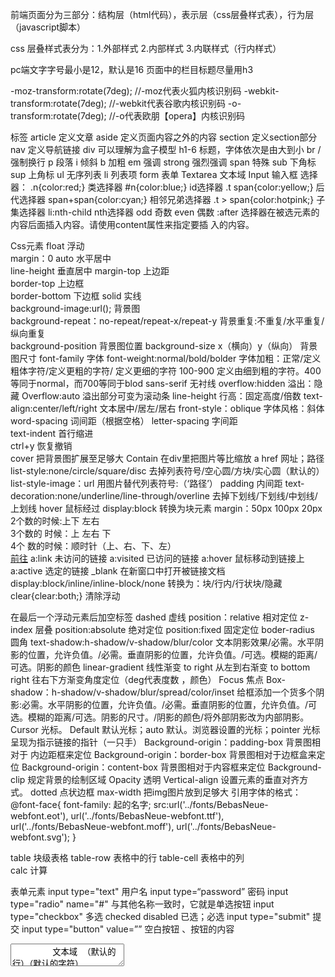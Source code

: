 前端页面分为三部分：结构层（html代码），表示层（css层叠样式表），行为层
（javascript脚本）

css 层叠样式表分为：1.外部样式 2.内部样式 3.内联样式（行内样式）

pc端文字字号最小是12，默认是16
页面中的栏目标题尽量用h3

-moz-transform:rotate(7deg);             //-moz代表火狐内核识别码
-webkit-transform:rotate(7deg);         //-webkit代表谷歌内核识别码
-o-transform:rotate(7deg);               //-o代表欧朋【opera】内核识别码

标签
article      定义文章 
aside        定义页面内容之外的内容 
section      定义section部分  
nav          定义导航链接 
div          可以理解为盒子模型
h1-6         标题，字体依次是由大到小
br /         强制换行
p            段落
i            倾斜
b            加粗
em           强调
strong       强烈强调
span         特殊
sub          下角标
sup          上角标
ul           无序列表
li	   		列表项
form			表单
Textarea		文本域
Input		输入框
选择器：
.n{color:red;}										类选择器
#n{color:blue;}									 id选择器
.t span{color:yellow;}  								后代选择器
span+span{color:cyan;}  							相邻兄弟选择器
.t > span{color:hotpink;} 								子集选择器
li:nth-child										nth选择器
odd     								 		奇数
even     										偶数
:after   			选择器在被选元素的内容后面插入内容。请使用content属性来指定要插
入的内容。 
	
	
						
 Css元素
float                     						浮动   
margin：0 auto            						水平居中  
line-height               							垂直居中
margin-top                						上边距  
border-top    									上边框     
border-bottom									下边框 
solid                     						实线    
background-image:url();   							背景图   
background-repeat：no-repeat/repeat-x/repeat-y	   背景重复:不重复/水平重复/纵向重复  
background-position 								背景图位置
background-size x（横向）y（纵向）					背景图尺寸
font-family                						字体
font-weight:normal/bold/bolder 			字体加粗：正常/定义粗体字符/定义更粗的字符/	定义更细的字符 100-900 定义由细到粗的字符。400等同于normal，而700等同于blod
sans-serif                							无衬线
overflow:hidden            						溢出：隐藏
Overflow:auto 									溢出部分可变为滚动条
line-height                						行高：固定高度/倍数
text-align:center/left/right          					文本居中/居左/居右
front-style：oblique                  				字体风格：斜体
word-spacing                						词间距（根据空格）
letter-spacing              						字间距    
text-indent                 						首行缩进    
ctrl+y                      						恢复撤销   
cover                       						把背景图扩展至足够大
Contain											在div里把图片等比缩放
a href                      						网址；路径
list-style:none/circle/square/disc            去掉列表符号/空心圆/方块/实心圆（默认的）
list-style-image：url             					用图片替代列表符号:（‘路径’）
padding                     						内间距
text-decoration:none/underline/line-through/overline    去掉下划线/下划线/中划线/上划线                  hover                       						鼠标经过
display:block               						转换为块元素
margin：50px 100px 20px     						2个数的时候:上下 左右  
3个数的	时候：上 左右 下  
4个	数的时候：顺时针（上、右、下、左）  
<a href="网址" target="blank">前往</a>
a:link                       						未访问的链接
a:visited                     						已访问的链接
a:hover                       					鼠标移动到链接上
a:active                      					选定的链接
_blank                        					在新窗口中打开被链接文档
display:block/inline/inline-block/none      			转换为：块/行内/行状块/隐藏
clear{clear:both;}           						清除浮动
<div class="clear"></div>     						在最后一个浮动元素后加空标签
dashed                        					虚线
position：relative   		 						相对定位
z-index       			 						层叠
position:absolute       	 						绝对定位
position:fixed                 	 				固定定位
boder-radius                     					圆角
text-shadow:h-shadow/v-shadow/blur/color			文本阴影效果/必需。水平阴影的位置，允许负值。/必需。垂直阴影的位置，允许负值。/可选。模糊的距离/可选。阴影的颜色
linear-gradient  线性渐变  to right 从左到右渐变  to bottom right   往右下方渐变角度定位（deg代表度数 ，颜色）
Focus											焦点
Box-shadow：h-shadow/v-shadow/blur/spread/color/inset							
给框添加一个货多个阴影:必需。水平阴影的位置，允许负值。/必需。垂直阴影的位置，允许负值。/可选。模糊的距离/可选。阴影的尺寸。/阴影的颜色/将外部阴影改为内部阴影。
Cursor     光标。    Default  默认光标；auto  默认。浏览器设置的光标；pointer 光标		呈现为指示链接的指针（一只手）
Background-origin：padding-box         背景图相对于	内边距框来定位
Background-origin：border-box 			背景图相对于边框盒来定位
Background-origin：content-box          背景图相对于内容框来定位
Background-clip						规定背景的绘制区域
Opacity								透明
Vertical-align                  设置元素的垂直对齐方式。
dotted							点状边框
max-width						把img图片放到足够大
引用字体的格式：
@font-face{
			font-family: 起的名字;
			src:url('../fonts/BebasNeue-webfont.eot'),
				url('../fonts/BebasNeue-webfont.ttf'),
				url('../fonts/BebasNeue-webfont.moff'),
				url('../fonts/BebasNeue-webfont.svg');
		}

table							块级表格
table-row							表格中的行
table-cell							表格中的列	
calc								计算



表单元素
input type="text"        	 		用户名
input type=“password” 	 		密码
input type="radio" name="#"     	与其他名称一致时，它就是单选按钮
input type="checkbox"            	多选
checked disabled                 	已选；必选
input type="submit"              	提交
input type="button"	value=””	 		空白按钮 、按钮的内容
<Textarea rows=""  cols="" >		文本域 （默认的行）（默认的字符）
select name="" id=""             	表单中的下拉菜单
	<option>   <option/>     		表单中的下拉菜单项

<label for=”名字”>
input type=“名字” id=“起的名字”
</label>									在 label 元素内点击文本，就会触发此控件。
input outline					轮廓，边框






块元素：（1 块级元素各占一行，是垂直方向布局的。  2 高度，行高以及外边距和内边距
都可控制；  3 默认宽度始终是与浏览器宽度一样，与内容无关。 4 它可以容纳内联元素
和其他块元素）

行内元素：（1 行内元素会再一条直线上，是在同一水平线布局的。2 高，行高及外边距和
内边距部分可改变； 3 宽度只与内容有关； 4 行内元素只能容纳文本或者其他行内元素）






快捷键
Alt+shift+2				同时打开两个窗口




2D
transfrom				向2D或3D转换
translate					位移
rotate					旋转。允许负值，元素将逆时针旋转
scale					缩放
skew					元素翻转给定的角度
matrix					矩阵
transition					过渡属性的简写
transition-property			规定过渡的css属性名称
transition-duration			过渡效果花费的时间
transition-timing-function	过渡效果的时间曲线
transition-delay			过渡效果何时开始
linear					以相同速度开始至结束的过渡效果
ease						慢速开始，然后变快，，然后慢速结束的过渡效果
ease-in					以慢速开始的过渡效果
ease-out					以慢速结束的过渡效果
ease-in-out				以慢速开始和结束的过渡效果

animation				所有动画属性的简写
animation-name			规定@keyframes动画的名称
animation-duration			规定动画完成一个周期所花费的秒或毫秒
animation-timing-function	规定动画的速度曲线
animation-delay			规定动画何时开始
animation-iteration-count	规定动画被播放的次数
animation-iteration-count：infinite	规定动画应该无限次播放
animation-direction		规定动画是否在下一周期逆向播放
animation-direction:alternate		规定动画应该反向播放
animation-play-state		规定动画是否正在运行或暂停
animation-fill-mode		规定对象动画时间之外的状态
animation-fill-mode:forwards			当动画完成后，保持最后一个属性值（在最后一个									关键帧中定义）

响应式
目标元素÷上下文元素（父级）=百分比
媒体查询：@media screen and (min-width: 768px) and (max-width: 968px){
			body{background-color:red;}
		}
兼容
CSS hack主要有三种：IE条件注释法、选择器前缀法、CSS属性前缀法。
（lt 是小于，！是不等与 ，gt是大于，lte是小于等于，gte是不小于）

IE条件注释法
 例：<!--[if IE 8]>
<p>Welcome to Internet Explorer 8.</p>
<![endif]-->
注意：ie10及以上注释法失效。

CSS属性前缀法
body{
	background:red;
	background:blue\0/;	ie8专属HACK
	background:blue\9;		IE6/IE7/IE8/IE9/IE10都生效
	background:blue\0;		ie8及以上
	background:blue\9\0;	ie9  ie10
	_background:blue;		ie6
	*background:blue;		ie6&7
｝
!important		提升优先级（只在IE6里面管用）



选择器前缀法
*html 														*前缀只对IE6生效
*+html 													*+前缀只对IE7生效
@media screen\9{...}										只对IE6/7生效
@media \0screen {body { background: red; }}				只对IE8有效
@media \0screen\,screen\9{body { background: blue; }}		只对IE6/7/8有效
@media screen\0 {body { background: green; }} 				只对IE8/9/10有效
@media screen and (min-width:0\0) {body { background: gray; }} 只对IE9/10有效
@media screen and (-ms-high-contrast: active), (-ms-high-contrast: none) {body      { background: orange; }} 								只对IE10 IE11有效等等

H5标签ie8 不识别问题
1.css：article,aside,dialog,footer,header,section,footer,nav,figure,menu{display:block;}
2.Head下面添加：
<!--[if lt IE 9]> 
<script> 
   (function() {
     if (! 
     /*@cc_on!@*/
     0) return;
     var e = "abbr, article, aside, audio, canvas, datalist, details, dialog, eventsource, figure, footer, header, hgroup, mark, menu, meter, nav, output, progress, section, time, video".split(', ');
     var i= e.length;
     while (i--){
         document.createElement(e[i])
     } 
})() 
</script>
<![endif]-->
IE6bug汇总
双边距：一个div盒子如果设置了margin，并且该div设置了float浮动，那么在IE6下便会产生双边距问题：如果设置 float:left 那么左边距会是原来margin的两倍；如果是float:right，那么右边距会是原来margin的两倍。      解决办法：_display: inline 
3像素：3像素bug是IE6的一个著名的bug，当浮动元素与非浮动元素相邻时，这个3像素的Bug就会	出现。 在浮动元素上加上_margin-right:-3px;
微型高度这个BUG的产生原因很简单，IE不允许元件的高度小于字体的高度，所以，下面的fix是设置上字体大小。解决方案一{font-size:0px;} 解决方案二{overflow:hidden;}(最佳)
绝对定位：在IE6下面 position:absolute的绝对定位层前面紧邻的那个层如果有用到“float” css浮动属性会导致这个绝对定位层无法显示解决办法就是在这个绝对定位浮动层前面插入一个清除浮动的层（或者空div）
Png透明：img和background都有不同的解决办法但是不能同时兼容因此引入一个js来解决，
!–[if IE 6]><script type=”text/javascript” src=”js/DD_belatedPNG_0.0.8a-min01.js”></script>
	<script type=”text/javascript”>
	DD_belatedPNG.fix(‘选择器名称  , 应用类型（属性名称或者是元素名称）’);
	</script>
	<![endif]–>
IE6不识别最大最小宽高的问题。
max-width:1000px; 
_width:expression((document.documentElement.clientWidth||document.body.clientWidth)<1000?"1000px":""); 
overflow:hidden; 

min-width:1000px; 
	_width:expression((document.documentElement.clientWidth||document.body.clientWidth)>1000?"1	000px":""); 

max-width:620px; 
	min-width:1px; 
	_width:expression(this.scrollWidth > 620 ? "620px":(this.scrollWidth < 1? "1px":"auto")); 

max-height:1000px; 
	_height:expression((document.documentElement.clientHeight||document.body.clientHeight)<1000?"	1000px":""); 
	overflow:hidden; 

min-height:1000px; 
	_height:expression((document.documentElement.clientHeight||document.body.clientHeight)>1000?"	1000px":""); 

Max-Height:620px; 
	Min-Height:40px; 
	_height:expression(this.scrollHeight > 620 ? "620px":(this.scrollHeight < 40 ? "40px":"auto")); 


360浏览器
<meta name="renderer" content="webkit">
<meta http-equiv="X-UA-Compatible" content="IE=edge,chrome=1">
<!-- E=edge：保持使用最高级别模式显示内容；

chrome=1：谷歌的外挂插件Google Chrome Frame（谷歌内嵌浏览器框架GCF），使用IE浏览网页时实际上是使用Chrome浏览器内核渲染，最低支持IE6，但前提是客户端已经安装GCF。 -->



Chrome谷歌浏览器下不支持css字体小于12px的解决办法
-webkit-transform : scale() 
@media screen and (-webkit-min-device-pixel-ratio:0) {   }chrome /safari
 @media screen and (-moz-images-in-menus:0) {   }ff   或者css后缀！important
@media all and (min-width: 0px){  \0}opera



移动端兼容
1	fixed元素无法点击 
场景：父元素设置position: fixed;
子元素设置position: absolute;
此时，如果父元素/子元素还设置了overflow: hidden 则出现“父元素遮挡该子元素“的bug。
视觉(view)层并没有出现遮挡，只是无法触发绑定在该子元素上的事件。可理解为：「看到点不到」。
补充： 页面往下滚动，触发position: fixed;的特性时，才会出现这个bug，在最顶不会出现。
解决办法： 把父元素和子元素的overflow: hidden去掉。
2	场景：<video>标签的父元素(祖辈元素)设置transform样式后，<video>标签会脱离文档流。
解决方案：不使用transform属性。translate用top、margin等属性替代。<video>总是在前
3	textarea这个标签，具有默认样式
-webkit-appearance: none;? ?通过这个属性可以取消；
4	拨打手机直接如下
<a href="tel:15677776767">点击拨打15677776767</a>
     <a href="tel:4008106999,1034">400-810-6999 转 1034</a>
5	圆角bug/：某些Android手机圆角失效
background-clip: padding-box;
6	通过transform进行skew变形，rotate旋转会造成出现锯齿现象
-webkit-transform: rotate(-4deg) skew(10deg) translateZ(0);
	transform: rotate(-4deg) skew(10deg) translateZ(0);
	outline: 1px solid rgba(255,255,255,0)
7	个人建议有些动画用transition来做尽量不要用animation(常用循环动画)
必要时还要打开其渲染3d功能。在全局样式中进行设置如下样式：
-webkit-transform-style:preserve-3d;
-webkit-backface-visibility:hidden;
-webkit-transform:translate3d(0,0,0)




jQuery
jQuery使用
1.下载  min.js（压缩版）     .js非压缩版
2.引入到html文件，使用script（src属性，写路径）标签，位置：body内部最后边
例：<script src=””></script>
3.使用  在script标签中使用，但这个标签和引入标签不相同
例：<script>
		$(".button").click(function(){
			$(".wrap").css("background-color","blue")
		})
	</script>


js代码：严格区分大小写  非js语法要用“”或‘’包裹（字符串）
选择器 xxx：first 选择所有xxx中的第一个
选择器 xxx：last 选择所有xxx中的最后一个
选择器 xxx：eq（数值n） 选择所有xxx中下标为n的那个

.css()		改变样式
.attr()		改变属性
阻止a链接跳转：在事件最后面写return false
$(this)		触发事件的这个元素
event		事件对象
event.preventDefault()并且在function加（event）				阻止事件默认跳转
event.pageX		event.pageY			鼠标距离浏览器窗口的偏移位置 		


检测代码的方式：
Alert			弹出事件提醒
Console.log（）	控制台输出

快捷键：ctrl+shift+D  快速复制光标前的这一行代码
ctrl+shift+上下键    交换上下行位置

变量	存储值的容器
1.声明	  var 名（驼峰命名 第二个首字母大写）
2.存储	 用赋值操作 变量=值
3.使用  直接用变量名 不用加引号

.parent()			查找父级
xx.index()			获取xx的索引值
xx.siblings()		查找xx的其他兄弟元素
xx.find()		查找后代
xx.parents()				查找祖先
xx.children()				查找子级
.next()					同级的下一个兄弟
.width()	.height()			获取或设置宽高
注：括号里都可以加选择器
xx.addclass(class名)			给xx追加class名
xx.removeclass(class名)			给xx删除class名
.toggleClass（‘class名’）		按钮开关
.hover(function(){滑入}，function(){滑出})
.mouseenter()滑入			.mouseleave()滑出


不让a标签里的#跳转时，可以把#替换成“javascript：void（0）”和在js最后放return false意思相同。
slideUp上卷			slideDown下拉			slideToggle上卷下拉的切换
hide	 消失			show 出现				toggle 切换
fadeIn淡入（毫秒数）			fadeOut淡出（毫秒数）
fadeToggle 淡入淡出的切换

JQ动画
.animate（｛样式的改变｝，500，functiion（）｛回调｝）     自定义动画
注：只有body或html才有scrollTop样式，所以给scrollTop写动画要绑定在$（“body,html”）上

Mousemove（function（）｛｝）					鼠标移动事件
hasClass（“class名”）				检测元素中是否有该class名，有的话控制台返回										true，没有则返回false
if（）判断条件成立	else 判断失败
表单元素type属性选择器：  比如 input：button			input：text
获取文本：表单元素用.val（） 除表单元素之外的用.text（）
修改文本：表单元素用.val（xx）除表单元素之外的用.text（xx）
创建标签：$（“<标签名>”）
添加标签：a.append（b）		将b添加到a内部（子级），位置最后一个
			  a.prepend（b）		将b添加到a内部（子级），位置第一个
			  a.before（b）		将b添加到a的前面（同级），位置前一个兄弟
			  a.after（b）		将b添加到a的后面（同级），位置后一个兄弟
val“”			空字符串
a.trim（）			将a这个值的左右空白符删除
a.clone（）			克隆一个一模一样的a
a.remove（）			删除整个a元素，包括里面的内容
.prop（要选的东西）				是否选中 
xx.each（function()｛要做的事｝）遍历xx集合中的所有元素，依次做function里面的事
select表单元素	.val（）获取被选中的option的value值
.change				给checkbox绑定点击事件时，使用change			
.keydown				键盘按下
.keyup				键盘弹起
.ldypress				按键盘
.focus				获得焦点
.blur					失去焦点
event.which			获取所按键盘的code码	13是代表回车
$（window）			代表浏览器窗口
xx.trigger（“事件名称”）			执行xx的事件内所有的操作
滚动条事件  窗口$（window）.scroll（）  窗口的滚动条事件
$（window）.scrollTop（）			获取窗口滚动条距顶部的距离
.offset（）					获取元素相对文档的坐标
.offset（）.top				获取元素相对文档的纵坐标
.offset（）.left				获取元素相对文档的横坐标
xx.length						获取xx这个集合元素中的个数
	例：console.log（$（“ul>li”）.length）
.on								可以绑定多个事件
event						事件对象		

			
